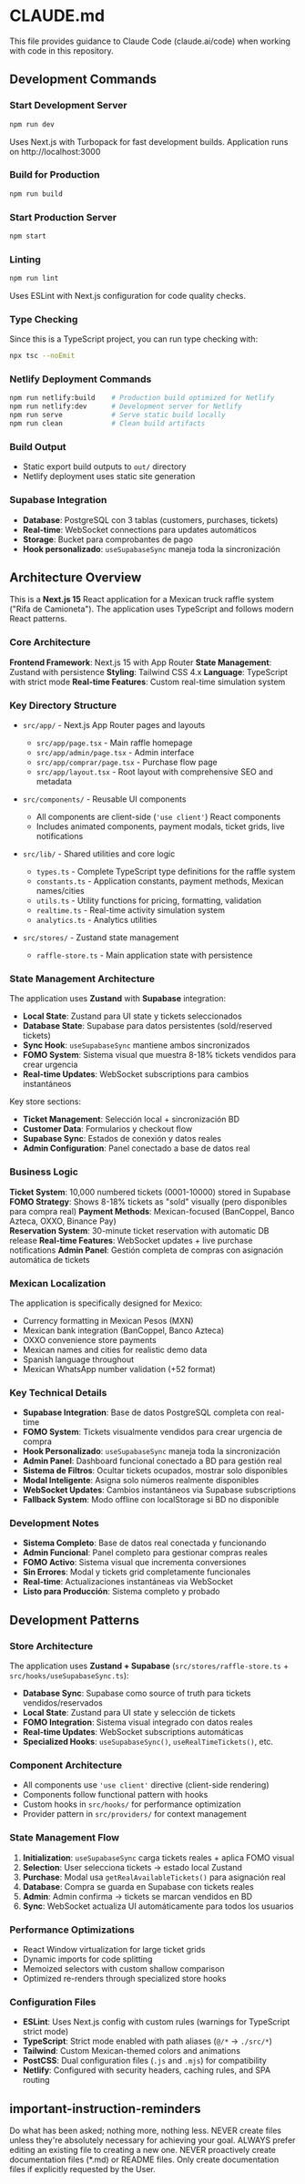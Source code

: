 # CLAUDE.md

This file provides guidance to Claude Code (claude.ai/code) when working with code in this repository.

## Development Commands

### Start Development Server
```bash
npm run dev
```
Uses Next.js with Turbopack for fast development builds. Application runs on http://localhost:3000

### Build for Production
```bash
npm run build
```

### Start Production Server
```bash
npm start
```

### Linting
```bash
npm run lint
```
Uses ESLint with Next.js configuration for code quality checks.

### Type Checking
Since this is a TypeScript project, you can run type checking with:
```bash
npx tsc --noEmit
```

### Netlify Deployment Commands
```bash
npm run netlify:build    # Production build optimized for Netlify
npm run netlify:dev      # Development server for Netlify
npm run serve            # Serve static build locally
npm run clean            # Clean build artifacts
```

### Build Output
- Static export build outputs to `out/` directory
- Netlify deployment uses static site generation

### Supabase Integration
- **Database**: PostgreSQL con 3 tablas (customers, purchases, tickets)
- **Real-time**: WebSocket connections para updates automáticos
- **Storage**: Bucket para comprobantes de pago
- **Hook personalizado**: `useSupabaseSync` maneja toda la sincronización

## Architecture Overview

This is a **Next.js 15** React application for a Mexican truck raffle system ("Rifa de Camioneta"). The application uses TypeScript and follows modern React patterns.

### Core Architecture

**Frontend Framework**: Next.js 15 with App Router
**State Management**: Zustand with persistence
**Styling**: Tailwind CSS 4.x
**Language**: TypeScript with strict mode
**Real-time Features**: Custom real-time simulation system

### Key Directory Structure

- `src/app/` - Next.js App Router pages and layouts
  - `src/app/page.tsx` - Main raffle homepage
  - `src/app/admin/page.tsx` - Admin interface
  - `src/app/comprar/page.tsx` - Purchase flow page
  - `src/app/layout.tsx` - Root layout with comprehensive SEO and metadata

- `src/components/` - Reusable UI components
  - All components are client-side (`'use client'`) React components
  - Includes animated components, payment modals, ticket grids, live notifications

- `src/lib/` - Shared utilities and core logic
  - `types.ts` - Complete TypeScript type definitions for the raffle system
  - `constants.ts` - Application constants, payment methods, Mexican names/cities
  - `utils.ts` - Utility functions for pricing, formatting, validation
  - `realtime.ts` - Real-time activity simulation system
  - `analytics.ts` - Analytics utilities

- `src/stores/` - Zustand state management
  - `raffle-store.ts` - Main application state with persistence

### State Management Architecture

The application uses **Zustand** with **Supabase** integration:
- **Local State**: Zustand para UI state y tickets seleccionados
- **Database State**: Supabase para datos persistentes (sold/reserved tickets)
- **Sync Hook**: `useSupabaseSync` mantiene ambos sincronizados
- **FOMO System**: Sistema visual que muestra 8-18% tickets vendidos para crear urgencia
- **Real-time Updates**: WebSocket subscriptions para cambios instantáneos

Key store sections:
- **Ticket Management**: Selección local + sincronización BD
- **Customer Data**: Formularios y checkout flow
- **Supabase Sync**: Estados de conexión y datos reales
- **Admin Configuration**: Panel conectado a base de datos real

### Business Logic

**Ticket System**: 10,000 numbered tickets (0001-10000) stored in Supabase
**FOMO Strategy**: Shows 8-18% tickets as "sold" visually (pero disponibles para compra real)
**Payment Methods**: Mexican-focused (BanCoppel, Banco Azteca, OXXO, Binance Pay)  
**Reservation System**: 30-minute ticket reservation with automatic DB release
**Real-time Features**: WebSocket updates + live purchase notifications
**Admin Panel**: Gestión completa de compras con asignación automática de tickets

### Mexican Localization

The application is specifically designed for Mexico:
- Currency formatting in Mexican Pesos (MXN)
- Mexican bank integration (BanCoppel, Banco Azteca)
- OXXO convenience store payments
- Mexican names and cities for realistic demo data
- Spanish language throughout
- Mexican WhatsApp number validation (+52 format)

### Key Technical Details

- **Supabase Integration**: Base de datos PostgreSQL completa con real-time
- **FOMO System**: Tickets visualmente vendidos para crear urgencia de compra
- **Hook Personalizado**: `useSupabaseSync` maneja toda la sincronización
- **Admin Panel**: Dashboard funcional conectado a BD para gestión real
- **Sistema de Filtros**: Ocultar tickets ocupados, mostrar solo disponibles
- **Modal Inteligente**: Asigna solo números realmente disponibles
- **WebSocket Updates**: Cambios instantáneos via Supabase subscriptions
- **Fallback System**: Modo offline con localStorage si BD no disponible

### Development Notes

- **Sistema Completo**: Base de datos real conectada y funcionando
- **Admin Funcional**: Panel completo para gestionar compras reales
- **FOMO Activo**: Sistema visual que incrementa conversiones
- **Sin Errores**: Modal y tickets grid completamente funcionales
- **Real-time**: Actualizaciones instantáneas via WebSocket
- **Listo para Producción**: Sistema completo y probado

## Development Patterns

### Store Architecture
The application uses **Zustand + Supabase** (`src/stores/raffle-store.ts` + `src/hooks/useSupabaseSync.ts`):
- **Database Sync**: Supabase como source of truth para tickets vendidos/reservados
- **Local State**: Zustand para UI state y selección de tickets  
- **FOMO Integration**: Sistema visual integrado con datos reales
- **Real-time Updates**: WebSocket subscriptions automáticas
- **Specialized Hooks**: `useSupabaseSync()`, `useRealTimeTickets()`, etc.

### Component Architecture
- All components use `'use client'` directive (client-side rendering)
- Components follow functional pattern with hooks
- Custom hooks in `src/hooks/` for performance optimization
- Provider pattern in `src/providers/` for context management

### State Management Flow
1. **Initialization**: `useSupabaseSync` carga tickets reales + aplica FOMO visual
2. **Selection**: User selecciona tickets → estado local Zustand
3. **Purchase**: Modal usa `getRealAvailableTickets()` para asignación real  
4. **Database**: Compra se guarda en Supabase con tickets reales
5. **Admin**: Admin confirma → tickets se marcan vendidos en BD
6. **Sync**: WebSocket actualiza UI automáticamente para todos los usuarios

### Performance Optimizations
- React Window virtualization for large ticket grids
- Dynamic imports for code splitting
- Memoized selectors with custom shallow comparison
- Optimized re-renders through specialized store hooks

### Configuration Files
- **ESLint**: Uses Next.js config with custom rules (warnings for TypeScript strict mode)
- **TypeScript**: Strict mode enabled with path aliases (`@/*` → `./src/*`)
- **Tailwind**: Custom Mexican-themed colors and animations
- **PostCSS**: Dual configuration files (`.js` and `.mjs`) for compatibility
- **Netlify**: Configured with security headers, caching rules, and SPA routing

## important-instruction-reminders
Do what has been asked; nothing more, nothing less.
NEVER create files unless they're absolutely necessary for achieving your goal.
ALWAYS prefer editing an existing file to creating a new one.
NEVER proactively create documentation files (*.md) or README files. Only create documentation files if explicitly requested by the User.